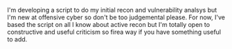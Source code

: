 I'm developing a script to do my initial recon and vulnerability analsys but I'm new at offensive cyber so don't be too judgemental please. For now, I've based the script on all I know about active recon but I'm totally open to constructive and useful criticism so firea way if you have something useful to add.
